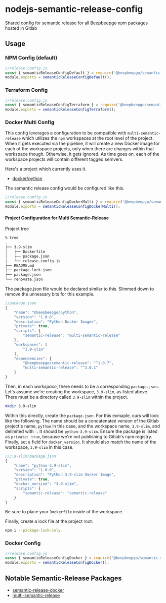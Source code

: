 # nodejs-semantic-release-config

Shared config for semantic release for all Beepbeepgo npm packages hosted in Gitlab

## Usage

### NPM Config (default)

```js
//release.config.js
const { semanticReleaseConfigDefault } = require('@beepbeepgo/semantic-release');
module.exports = semanticReleaseConfigDefault();
```

### Terraform Config

```js
//release.config.js
const { semanticReleaseConfigTerraform } = require('@beepbeepgo/semantic-release');
module.exports = semanticReleaseConfigTerraform();
```

### Docker Multi Config

This config leverages a configuration to be compatible with `multi-semantic-release`
which utilizes the `npm` workspaces at the root level of the project.  When
it gets executed via the pipeline, it will create a new Docker image for each
of the workspace projects, only when there are changes within that workspace
though.  Otherwise, it gets ignored.  As time goes on, each of the workspace
projects will contain different tagged semvers.

Here's a project which currently uses it.

- [docker/python](https://gitlab.com/beepbeepgo/dev-infra/docker/python)

The semantic release config would be configured like this.

```js
//release.config.js
const { semanticReleaseConfigDockerMulti } = require('@beepbeepgo/semantic-release');
module.exports = semanticReleaseConfigDockerMulti();
```

#### Project Configuration for Multi Semantic-Release

Project tree

```bash
% tree
.
├── 3.9-slim
│   ├── Dockerfile
│   ├── package.json
│   └── release.config.js
├── README.md
├── package-lock.json
├── package.json
└── renovate.json
```

The package.json file would be declared similar to this.  Slimmed down to remove
the unnessary bits for this example.

```js
//package.json
{
    "name": "@beepbeepgo/python",
    "version": "1.0.0",
    "description": "Python Docker Images",
    "private": true,
    "scripts": {
        "semantic-release": "multi-semantic-release"
    },
    "workspaces": [
        "3.9-slim"
    ],
    "dependencies": {
        "@beepbeepgo/semantic-release": "^1.0.7",
        "multi-semantic-release": "^3.0.1"
    }
}
```

Then, in each _workspace_, there needs to be a corresponding `package.json`. Let's
assume we're creating the workspace, `3.9-slim`, as listed above.  There must be
a directory called `3.9-slim` within the project.

```bash
mkdir 3.9-slim
```

Within this directly, create the `package.json`.  For this exmaple, ours will
look like the following.  The name should be a concatenated version of the
Gitlab project's name, `python` in this case, and the workspace name, `3.9-slim`,
and delimited with `-`.  It should be `python-3.9-slim`.  Ensure the package is
listed as `private: true`, because we're not publishing to Gitlab's npm registry.
Finally, set a field for `docker_version`.  It should also match the name of the
workspace, `3.9-slim` in this case.

```js
//3.9-slim/package.json
{
    "name": "python-3.9-slim",
    "version": "1.0.0",
    "description": "Python 3.9-slim Docker Image",
    "private": true,
    "docker_version": "3.9-slim",
    "scripts": {
        "semantic-release": "semantic-release"
    }
}
```

Be sure to place your `Dockerfile` inside of the workspace.

Finally, create a lock file at the project root.

```bash
npm i --package-lock-only
```

### Docker Config

```js
//release.config.js
const { semanticReleaseConfigDocker } = require('@beepbeepgo/semantic-release');
module.exports = semanticReleaseConfigDocker();
```

## Notable Semantic-Release Packages

- [semantic-release-docker](https://github.com/esatterwhite/semantic-release-docker)
- [multi-semantic-release](https://github.com/dhoulb/multi-semantic-release)
